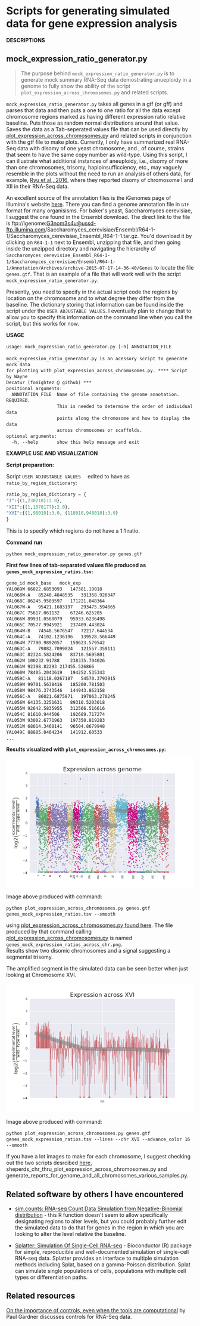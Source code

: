 # Scripts for generating simulated data for gene expression analysis

**DESCRIPTIONS**

## mock_expression_ratio_generator.py

> The purpose behind `mock_expression_ratio_generator.py` is to generate mock summary RNA-Seq data demostrating anueploidy in a genome to fully show the ability of the script `plot_expression_across_chromosomes.py` and related scripts.

`mock_expression_ratio_generator.py` takes all genes in a gtf (or gff) and parses that data and then puts a one to
one ratio for all the data except chromosome regions marked as having 
different expression ratio relative baseline. Puts those as random normal
distributions around that value. Saves the data as a Tab-seperated values file
that can be used directly by [plot_expression_across_chromosomes.py](https://github.com/fomightez/sequencework/tree/master/plot_expression_across_chromosomes) and related 
scripts in conjunction with the gtf file to make plots. Currently, I only have summarized
real RNA-Seq data with disomy of one yeast chromosome, and , of course, strains that seem
to have the same copy number as wild-type. Using this script, I can illustrate 
what additional instances of aneuploidy, i.e., disomy of more than one chromosomes, trisomy, haploinsufficciency, etc., 
may vaguely resemble in the plots without the need to run an analysis of others data, for example, [Ryu et al., 2016](https://www.ncbi.nlm.nih.gov/pubmed/27585592), where they reported disomy of chromosome I and XII in their RNA-Seq data.

An excellent source of the annotation files is the iGenomes page of Illumina's website [here](https://support.illumina.com/sequencing/sequencing_software/igenome.html). There you can find a genome annotation file in `GTF` format for many organisisms. For baker's yeast, Saccharomyces cerevisiae, I suggest the one found in the Ensembl download. The direct link to the file is ftp://igenome:G3nom3s4u@ussd-ftp.illumina.com/Saccharomyces_cerevisiae/Ensembl/R64-1-1/Saccharomyces_cerevisiae_Ensembl_R64-1-1.tar.gz. You'd download it by clicking on `R64-1-1` next to Ensembl, unzipping that file, and then going inside the unzipped directory and navigating the hierarchy of `Saccharomyces_cerevisiae_Ensembl_R64-1-1/Saccharomyces_cerevisiae/Ensembl/R64-1-1/Annotation/Archives/archive-2015-07-17-14-36-40/Genes` to locate the file `genes.gtf`. That is an example of a file that will work well with the script `mock_expression_ratio_generator.py`.

Presently, you need to specify in the actual script code the regions by location on the chromosome and to what degree they differ from the baseline. The dictionary storing that information can be found inside the script under the `USER ADJUSTABLE VALUES`. I eventually plan to change that to allow you to specify this information on the command line when you call the script, but this works for now.

**USAGE**

```text
usage: mock_expression_ratio_generator.py [-h] ANNOTATION_FILE

mock_expression_ratio_generator.py is an acessory script to generate mock data
for plotting with plot_expression_across_chromosomes.py. **** Script by Wayne
Decatur (fomightez @ github) ***
positional arguments:
  ANNOTATION_FILE  Name of file containing the genome annotation. REQUIRED.
                   This is needed to determine the order of individual data
                   points along the chromosome and how to display the data
                   across chromosomes or scaffolds.
optional arguments:
  -h, --help       show this help message and exit
```

**EXAMPLE USE AND VISUALIZATION**

**Script preparation:**

Script `USER ADJUSTABLE VALUES  ` edited to have as `ratio_by_region_dictionary`:

```python
ratio_by_region_dictionary = {
"I":{(1,230218):2.0}, 
"XII":{(1,1078177):2.0},
"XVI":{(1,98010):3.0, (118010,948010):3.0} 
}
```

This is to specify which regions do not have a 1:1 ratio.

**Command run**

    python mock_expression_ratio_generator.py genes.gtf


**First few lines of tab-separated values file produced as `genes_mock_expression_ratios.tsv`:**
```
gene_id	mock_base	mock_exp
YAL069W	66022.6853093	147381.19018
YAL068W-A	85240.4848535	331358.926347
YAL068C	86245.9503597	171221.048364
YAL067W-A	95421.1683197	293475.594665
YAL067C	75617.061132	67246.625205
YAL066W	89931.0568079	95933.6236498
YAL065C	70577.9945921	237409.443024
YAL064W-B	74548.5676547	72217.644534
YAL064C-A	74102.1236196	139528.566449
YAL064W	77790.9892057	159623.579542
YAL063C-A	79882.7099824	121557.359111
YAL063C	82324.5824206	83710.5695801
YAL062W	100232.91788	238335.704026
YAL061W	92398.82293	217455.526866
YAL060W	78405.2043619	194252.535343
YAL059C-A	81118.0267187	54570.3793915
YAL059W	99701.5638416	185200.781503
YAL058W	98476.3743546	144943.862158
YAL056C-A	86021.6875871	197063.270245
YAL056W	64135.3251631	89310.5203018
YAL055W	92642.5835955	312566.516616
YAL054C	81610.944506	192689.717274
YAL053W	93002.6771963	197350.819283
YAL051W	68014.3468141	96504.8679948
YAL049C	88885.0464234	141912.60533
...
```

**Results visualized with `plot_expression_across_chromosomes.py`:**

![example plot](example_imgs/genes_mock_expression_ratios_across_chr.png)

Image above produced with command:

    python plot_expression_across_chromosomes.py genes.gtf genes_mock_expression_ratios.tsv --smooth

using [plot_expression_across_chromosomes.py found here](https://github.com/fomightez/sequencework/tree/master/plot_expression_across_chromosomes). The file produced by that command calling [plot_expression_across_chromosomes.py](https://github.com/fomightez/sequencework/tree/master/plot_expression_across_chromosomes) is named `genes_mock_expression_ratios_across_chr.png`.  
Results show two disomic chromosomes and a signal suggesting a segmental trisomy.

The amplified segment in the simulated data can be seen better when just looking at Chromosome XVI.

![example chromosome plot](example_imgs/genes_mock_expression_ratios_across_chr_XVI.png)

Image above produced with command:

    python plot_expression_across_chromosomes.py genes.gtf genes_mock_expression_ratios.tsv --lines --chr XVI --advance_color 16 --smooth

If you have a lot images to make for each chromosome, I suggest checking out the two scripts desrcibed [here](https://github.com/fomightez/sequencework/tree/master/plot_expression_across_chromosomes#related), sheperds_chr_thru_plot_expression_across_chromosomes.py and generate_reports_for_genome_and_all_chromosomes_various_samples.py.

Related software by others I have encountered
--------------------------------------------

* [sim.counts: RNA-seq Count Data Simulation from Negative-Binomial distribution](https://rdrr.io/cran/ssizeRNA/man/sim.counts.html) - this R function doesn't seem to allow specifically designating regions to alter levels, but you could probably further edit the simulated data to do that for genes in the region in which you are looking to alter the level relative the baseline.

* [Splatter: Simulation Of Single-Cell RNA-seq](http://www.biorxiv.org/content/early/2017/07/24/133173?rss=1) -  Bioconductor (R) package for simple, reproducible and well-documented simulation of single-cell RNA-seq data. Splatter provides an interface to multiple simulation methods including Splat, based on a gamma-Poisson distribution. Splat can simulate single populations of cells, populations with multiple cell types or differentiation paths.

Related resources
----------------

[On the importance of controls, even when the tools are computational](http://rnainformation.blogspot.co.nz/2017/07/on-importance-of-controls-even-when.html) by Paul Gardner discusses controls for RNA-Seq data.
